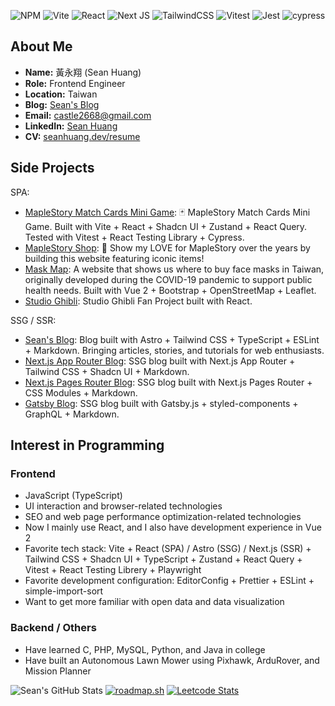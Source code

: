 ![NPM](https://img.shields.io/badge/NPM-%23CB3837.svg?style=for-the-badge&logo=npm&logoColor=white)
![Vite](https://img.shields.io/badge/vite-%23646CFF.svg?style=for-the-badge&logo=vite&logoColor=white)
![React](https://img.shields.io/badge/react-%2320232a.svg?style=for-the-badge&logo=react&logoColor=%2361DAFB)
![Next JS](https://img.shields.io/badge/Next-black?style=for-the-badge&logo=next.js&logoColor=white)
![TailwindCSS](https://img.shields.io/badge/tailwindcss-%2338B2AC.svg?style=for-the-badge&logo=tailwind-css&logoColor=white)
![Vitest](https://img.shields.io/badge/-Vitest-252529?style=for-the-badge&logo=vitest&logoColor=FCC72B)
![Jest](https://img.shields.io/badge/-jest-%23C21325?style=for-the-badge&logo=jest&logoColor=white)
![cypress](https://img.shields.io/badge/-cypress-%23E5E5E5?style=for-the-badge&logo=cypress&logoColor=058a5e)

## About Me

* **Name:** 黃永翔 (Sean Huang)
* **Role:** Frontend Engineer
* **Location:** Taiwan
* **Blog:** [Sean's Blog](https://www.seanhuang.dev)
* **Email:** castle2668@gmail.com
* **LinkedIn:** [Sean Huang](https://www.linkedin.com/in/sean-huang-tw/)
* **CV:** [seanhuang.dev/resume](https://www.seanhuang.dev/resume)

## Side Projects

SPA:

* [MapleStory Match Cards Mini Game](https://github.com/castle2668/maplestory-match-cards-minigame): 🃏 MapleStory Match Cards Mini Game. Built with Vite + React + Shadcn UI + Zustand + React Query. Tested with Vitest + React Testing Library + Cypress.
* [MapleStory Shop](https://github.com/castle2668/maplestory-shop): 🍁 Show my LOVE for MapleStory over the years by building this website featuring iconic items!
* [Mask Map](https://github.com/castle2668/mask-map): A website that shows us where to buy face masks in Taiwan, originally developed during the COVID-19 pandemic to support public health needs. Built with Vue 2 + Bootstrap + OpenStreetMap + Leaflet.
* [Studio Ghibli](https://github.com/castle2668/studio-ghibli): Studio Ghibli Fan Project built with React.

SSG / SSR:

* [Sean's Blog](https://github.com/castle2668/astro-blog): Blog built with Astro + Tailwind CSS + TypeScript + ESLint + Markdown. Bringing articles, stories, and tutorials for web enthusiasts.
* [Next.js App Router Blog](https://github.com/castle2668/next-app-router-blog): SSG blog built with Next.js App Router + Tailwind CSS + Shadcn UI + Markdown.
* [Next.js Pages Router Blog](https://github.com/castle2668/next-pages-router-blog): SSG blog built with Next.js Pages Router + CSS Modules + Markdown.
* [Gatsby Blog](https://github.com/castle2668/gatsby-blog): SSG blog built with Gatsby.js + styled-components + GraphQL + Markdown.

## Interest in Programming

### Frontend

* JavaScript (TypeScript)
* UI interaction and browser-related technologies
* SEO and web page performance optimization-related technologies
* Now I mainly use React, and I also have development experience in Vue 2
* Favorite tech stack: Vite + React (SPA) / Astro (SSG) / Next.js (SSR) + Tailwind CSS + Shadcn UI + TypeScript + Zustand + React Query + Vitest + React Testing Librery + Playwright
* Favorite development configuration: EditorConfig + Prettier + ESLint + simple-import-sort
* Want to get more familiar with open data and data visualization

### Backend / Others

* Have learned C, PHP, MySQL, Python, and Java in college
* Have built an Autonomous Lawn Mower using Pixhawk, ArduRover, and Mission Planner

![Sean's GitHub Stats](https://github-readme-stats.vercel.app/api?username=castle2668&theme=react)
[![roadmap.sh](https://roadmap.sh/card/wide/65fbda486deb533d6e0244c9?variant=dark)](https://roadmap.sh)
[![Leetcode Stats](https://leetcard.jacoblin.cool/castle2668?theme=unicorn&font=Paprika&ext=activity)](https://leetcode.com/castle2668)
